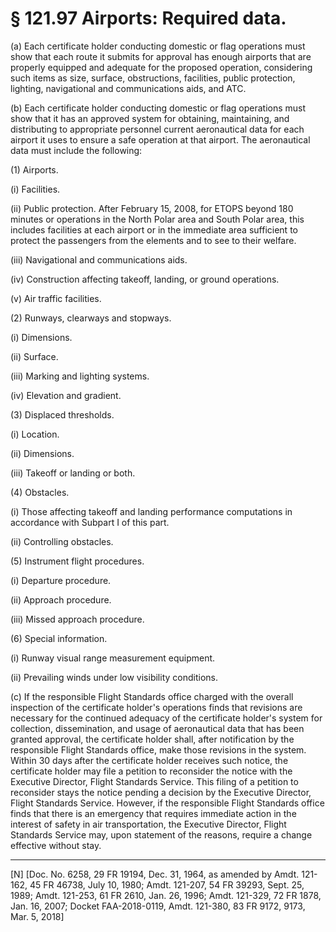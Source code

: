 # § 121.97   Airports: Required data.

(a) Each certificate holder conducting domestic or flag operations must show that each route it submits for approval has enough airports that are properly equipped and adequate for the proposed operation, considering such items as size, surface, obstructions, facilities, public protection, lighting, navigational and communications aids, and ATC. 


(b) Each certificate holder conducting domestic or flag operations must show that it has an approved system for obtaining, maintaining, and distributing to appropriate personnel current aeronautical data for each airport it uses to ensure a safe operation at that airport. The aeronautical data must include the following: 


(1) Airports. 


(i) Facilities. 


(ii) Public protection. After February 15, 2008, for ETOPS beyond 180 minutes or operations in the North Polar area and South Polar area, this includes facilities at each airport or in the immediate area sufficient to protect the passengers from the elements and to see to their welfare.


(iii) Navigational and communications aids. 


(iv) Construction affecting takeoff, landing, or ground operations. 


(v) Air traffic facilities. 


(2) Runways, clearways and stopways. 


(i) Dimensions. 


(ii) Surface. 


(iii) Marking and lighting systems. 


(iv) Elevation and gradient. 


(3) Displaced thresholds. 


(i) Location. 


(ii) Dimensions. 


(iii) Takeoff or landing or both. 


(4) Obstacles. 


(i) Those affecting takeoff and landing performance computations in accordance with Subpart I of this part. 


(ii) Controlling obstacles. 


(5) Instrument flight procedures. 


(i) Departure procedure. 


(ii) Approach procedure. 


(iii) Missed approach procedure. 


(6) Special information. 


(i) Runway visual range measurement equipment. 


(ii) Prevailing winds under low visibility conditions. 


(c) If the responsible Flight Standards office charged with the overall inspection of the certificate holder's operations finds that revisions are necessary for the continued adequacy of the certificate holder's system for collection, dissemination, and usage of aeronautical data that has been granted approval, the certificate holder shall, after notification by the responsible Flight Standards office, make those revisions in the system. Within 30 days after the certificate holder receives such notice, the certificate holder may file a petition to reconsider the notice with the Executive Director, Flight Standards Service. This filing of a petition to reconsider stays the notice pending a decision by the Executive Director, Flight Standards Service. However, if the responsible Flight Standards office finds that there is an emergency that requires immediate action in the interest of safety in air transportation, the Executive Director, Flight Standards Service may, upon statement of the reasons, require a change effective without stay. 



---

[N] [Doc. No. 6258, 29 FR 19194, Dec. 31, 1964, as amended by Amdt. 121-162, 45 FR 46738, July 10, 1980; Amdt. 121-207, 54 FR 39293, Sept. 25, 1989; Amdt. 121-253, 61 FR 2610, Jan. 26, 1996; Amdt. 121-329, 72 FR 1878, Jan. 16, 2007; Docket FAA-2018-0119, Amdt. 121-380, 83 FR 9172, 9173, Mar. 5, 2018] 





